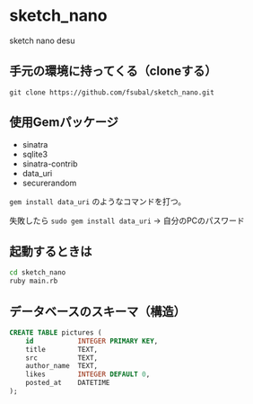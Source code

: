 # sketch_nano
sketch nano desu

## 手元の環境に持ってくる（cloneする）
`git clone https://github.com/fsubal/sketch_nano.git`

## 使用Gemパッケージ
* sinatra
* sqlite3
* sinatra-contrib
* data_uri
* securerandom

`gem install data_uri` のようなコマンドを打つ。

失敗したら `sudo gem install data_uri` -> 自分のPCのパスワード

## 起動するときは

```sh
cd sketch_nano
ruby main.rb
```

## データベースのスキーマ（構造）

```sql
CREATE TABLE pictures (
    id           INTEGER PRIMARY KEY,
    title        TEXT,
    src          TEXT,
    author_name  TEXT,
    likes        INTEGER DEFAULT 0,
    posted_at    DATETIME
);
